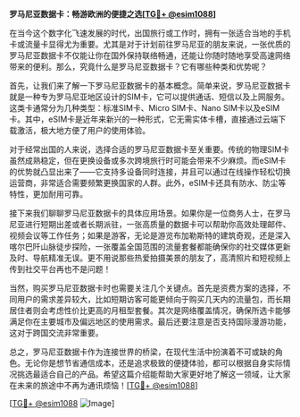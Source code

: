 **罗马尼亚数据卡：畅游欧洲的便捷之选[[TG💪+ @esim1088](https://t.me/s/esim1088)]**

在当今这个数字化飞速发展的时代，出国旅行或工作时，拥有一张适合当地的手机卡或流量卡显得尤为重要。尤其是对于计划前往罗马尼亚的朋友来说，一张优质的罗马尼亚数据卡不仅能让你在国外保持联络畅通，还能让你随时随地享受高速网络带来的便利。那么，究竟什么是罗马尼亚数据卡？它有哪些种类和优势呢？

首先，让我们来了解一下罗马尼亚数据卡的基本概念。简单来说，罗马尼亚数据卡就是一种专为罗马尼亚地区设计的SIM卡，它可以提供通话、短信以及上网服务。这类卡通常分为几种类型：标准SIM卡、Micro SIM卡、Nano SIM卡以及eSIM卡。其中，eSIM卡是近年来新兴的一种形式，它无需实体卡槽，直接通过云端下载激活，极大地方便了用户的使用体验。

对于经常出国的人来说，选择合适的罗马尼亚数据卡至关重要。传统的物理SIM卡虽然成熟稳定，但在更换设备或多次跨境旅行时可能会带来不少麻烦。而eSIM卡的优势就凸显出来了——它支持多设备同时连接，并且可以通过在线操作轻松切换运营商，非常适合需要频繁更换国家的人群。此外，eSIM卡还具有防水、防尘等特性，更加耐用可靠。

接下来我们聊聊罗马尼亚数据卡的具体应用场景。如果你是一位商务人士，在罗马尼亚进行短期出差或者长期派驻，一张高质量的数据卡可以帮助你高效处理邮件、视频会议等工作任务；如果是游客，无论是游览布加勒斯特的建筑奇观，还是深入喀尔巴阡山脉徒步探险，一张覆盖全国范围的流量套餐都能确保你的社交媒体更新及时、导航精准无误。更不用说那些热爱拍摄美景的朋友了，高清照片和短视频上传到社交平台再也不是问题！

当然，购买罗马尼亚数据卡时也需要关注几个关键点。首先是资费方案的选择，不同用户的需求差异较大，比如短期访客可能更倾向于购买几天内的流量包，而长期居住者则会考虑性价比更高的月租型套餐。其次是网络覆盖情况，确保所选卡能够满足你在主要城市及偏远地区的使用需求。最后还要注意是否支持国际漫游功能，这对于跨国交流非常重要。

总之，罗马尼亚数据卡作为连接世界的桥梁，在现代生活中扮演着不可或缺的角色。无论你是想节省通信成本，还是追求极致的便捷体验，都可以根据自身实际情况挑选最适合自己的产品。希望这篇介绍能帮助大家更好地了解这一领域，让大家在未来的旅途中不再为通讯烦恼！[[TG💪+ @esim1088](https://t.me/s/esim1088)]

[[TG💪+ @esim1088](https://t.me/s/esim1088) ![Image](https://i.postimg.cc/4NQfJmqS/Snipaste-2025-05-13-00-14-12.png)]